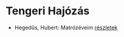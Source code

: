 # Tengeri Hajózás

- Hegedűs, Hubert: Matrózéveim [részletek](_details/Heged%C5%B1s%2C%20Hubert.md#id_160)